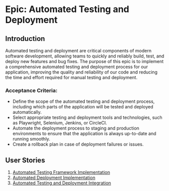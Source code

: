 
# Epic: Automated Testing and Deployment

## Introduction

Automated testing and deployment are critical components of modern software development, allowing teams to quickly and reliably build, test, and deploy new features and bug fixes. The purpose of this epic is to implement a comprehensive automated testing and deployment process for our application, improving the quality and reliability of our code and reducing the time and effort required for manual testing and deployment.
### Acceptance Criteria:
- Define the scope of the automated testing and deployment process, including which parts of the application will be tested and deployed automatically.
- Select appropriate testing and deployment tools and technologies, such as Playwright, Selenium, Jenkins, or CircleCI.
- Automate the deployment process to staging and production environments to ensure that the application is always up-to-date and running smoothly.
- Create a rollback plan in case of deployment failures or issues. 

## User Stories
1. [Automated Testing Framework Implementation](/documentation/templates/theme/initiatives/epics/stories/AutomatedTestingFrameworkImplementation.md)
2. [Automated Deployment Implementation](/documentation/templates/theme/initiatives/epics/stories/AutomatedDeploymentImplementation.md)
3. [Automated Testing and Deployment Integration](/documentation/templates/theme/initiatives/epics/stories/AutomatedTestingandDeploymentIntegration.md)


